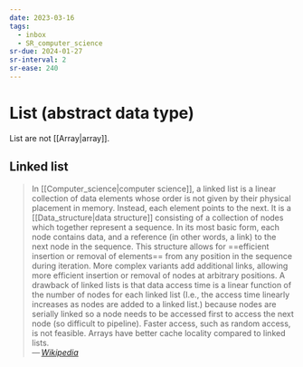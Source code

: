 ```yaml
---
date: 2023-03-16
tags:
  - inbox
  - SR_computer_science
sr-due: 2024-01-27
sr-interval: 2
sr-ease: 240
---
```


# List (abstract data type)

List are not [[Array|array]].

## Linked list

> In [[Computer_science|computer science]], a linked list is a linear collection
> of data elements whose order is not given by their physical placement in
> memory. Instead, each element points to the next. It is a
> [[Data_structure|data structure]] consisting of a collection of nodes which
> together represent a sequence. In its most basic form, each node contains
> data, and a reference (in other words, a link) to the next node in the
> sequence. This structure allows for
> ==efficient insertion or removal of elements== from any position in the
> sequence during iteration. More complex variants add additional links,
> allowing more efficient insertion or removal of nodes at arbitrary positions.
> A drawback of linked lists is that data access time is a linear function of
> the number of nodes for each linked list (I.e., the access time linearly
> increases as nodes are added to a linked list.) because nodes are serially
> linked so a node needs to be accessed first to access the next node (so
> difficult to pipeline). Faster access, such as random access, is not feasible.
> Arrays have better cache locality compared to linked lists.\
> — <cite>[Wikipedia](https://en.wikipedia.org/wiki/Linked_list)</cite>

